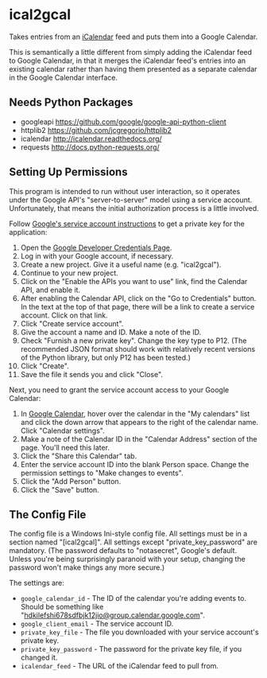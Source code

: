 # ical2gcal

Takes entries from an [iCalendar][] feed and puts them into a Google
Calendar.

  [iCalendar]: https://tools.ietf.org/html/rfc5545

This is semantically a little different from simply adding the iCalendar
feed to Google Calendar, in that it merges the iCalendar feed's entries
into an existing calendar rather than having them presented as a separate
calendar in the Google Calendar interface.


## Needs Python Packages

 * googleapi https://github.com/google/google-api-python-client
 * httplib2 https://github.com/jcgregorio/httplib2
 * icalendar http://icalendar.readthedocs.org/
 * requests http://docs.python-requests.org/


## Setting Up Permissions

This program is intended to run without user interaction, so it operates
under the Google API's "server-to-server" model using a service account.
Unfortunately, that means the initial authorization process is a little
involved.

Follow [Google's service account instructions][service-account] to get a
private key for the application:

  1. Open the [Google Developer Credentials Page][google-dev-credentials].
  2. Log in with your Google account, if necessary.
  3. Create a new project.  Give it a useful name (e.g. "ical2gcal").
  4. Continue to your new project.
  5. Click on the "Enable the APIs you want to use" link, find the
     Calendar API, and enable it.
  6. After enabling the Calendar API, click on the "Go to Credentials"
     button.  In the text at the top of that page, there will be a link to
     create a service account.  Click on that link.
  7. Click "Create service account".
  8. Give the account a name and ID.  Make a note of the ID.
  9. Check "Furnish a new private key".  Change the key type to P12.  (The
     recommended JSON format should work with relatively recent versions
     of the Python library, but only P12 has been tested.)
  10. Click "Create".
  11. Save the file it sends you and click "Close".

  [service-account]: https://support.google.com/cloud/answer/6158849#serviceaccounts
  [google-dev-credentials]: https://console.developers.google.com/projectselector/apis/credentials

Next, you need to grant the service account access to your Google
Calendar:

  1. In [Google Calendar][gcal], hover over the calendar in the "My
     calendars" list and click the down arrow that appears to the right of
     the calendar name.  Click "Calendar settings".
  2. Make a note of the Calendar ID in the "Calendar Address" section of
     the page.  You'll need this later.
  3. Click the "Share this Calendar" tab.
  4. Enter the service account ID into the blank Person space.  Change the
     permission settings to "Make changes to events".
  5. Click the "Add Person" button.
  6. Click the "Save" button.

  [gcal]: https://calendar.google.com

## The Config File

The config file is a Windows Ini-style config file.  All settings must be
in a section named "\[ical2gcal\]".  All settings except
"private\_key\_password" are mandatory.  (The password defaults to
"notasecret", Google's default.  Unless you're being surprisingly paranoid
with your setup, changing the password won't make things any more secure.)

The settings are:

 * `google_calendar_id` - The ID of the calendar you're adding events to.
   Should be something like "hdkilefshi678sdfbjk12jio@group.calendar.google.com".
 * `google_client_email` - The service account ID.
 * `private_key_file` - The file you downloaded with your service
   account's private key.
 * `private_key_password` - The password for the private key file, if you
   changed it.
 * `icalendar_feed` - The URL of the iCalendar feed to pull from.
